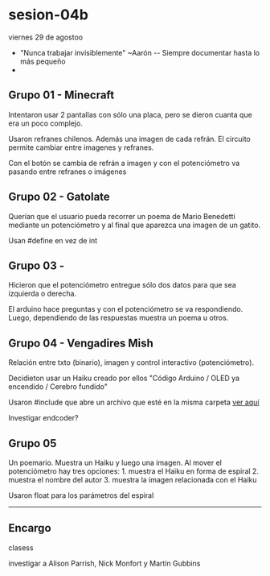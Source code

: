 # sesion-04b
viernes 29 de agostoo

- "Nunca trabajar invisiblemente" ~Aarón -- Siempre documentar hasta lo más pequeño
-

## Grupo 01 - Minecraft

Intentaron usar 2 pantallas con sólo una placa, pero se dieron cuanta que era un poco complejo.

Usaron refranes chilenos. Además una imagen de cada refrán. El circuito permite cambiar entre imagenes y refranes.

Con el botón se cambia de refrán a imagen y con el potenciómetro va pasando entre refranes o imágenes

## Grupo 02 - Gatolate

Querían que el usuario pueda recorrer un poema de Mario Benedetti mediante un potenciómetro y al final que aparezca una imagen de un gatito.

Usan #define en vez de int

## Grupo 03 -

Hicieron que el potenciómetro entregue sólo dos datos para que sea izquierda o derecha.

El arduino hace preguntas y con el potenciómetro se va respondiendo. Luego, dependiendo de las respuestas muestra un poema u otros.

## Grupo 04 - Vengadires Mish

Relación entre txto (binario), imagen y control interactivo (potenciómetro).

Decidieton usar un Haiku creado por ellos "Código Arduino / OLED ya encendido / Cerebro fundido"

Usaron #include que abre un archivo que esté en la misma carpeta [ver aquí](https://docs.arduino.cc/language-reference/en/structure/further-syntax/include/)

Investigar endcoder?

## Grupo 05

Un poemario. Muestra un Haiku y luego una imagen. Al mover el potenciómetro hay tres opciones: 1. muestra el Haiku en forma de espiral 2. muestra el nombre del autor 3. muestra la imagen relacionada con el Haiku

Usaron float para los parámetros del espiral

---

## Encargo

clasess

investigar a Alison Parrish, Nick Monfort y Martín Gubbins